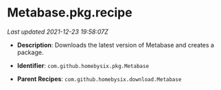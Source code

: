 # Metabase.pkg.recipe

_Last updated 2021-12-23 19:58:07Z_

- **Description**: Downloads the latest version of Metabase and creates a package.

- **Identifier**: `com.github.homebysix.pkg.Metabase`

- **Parent Recipes**: `com.github.homebysix.download.Metabase`